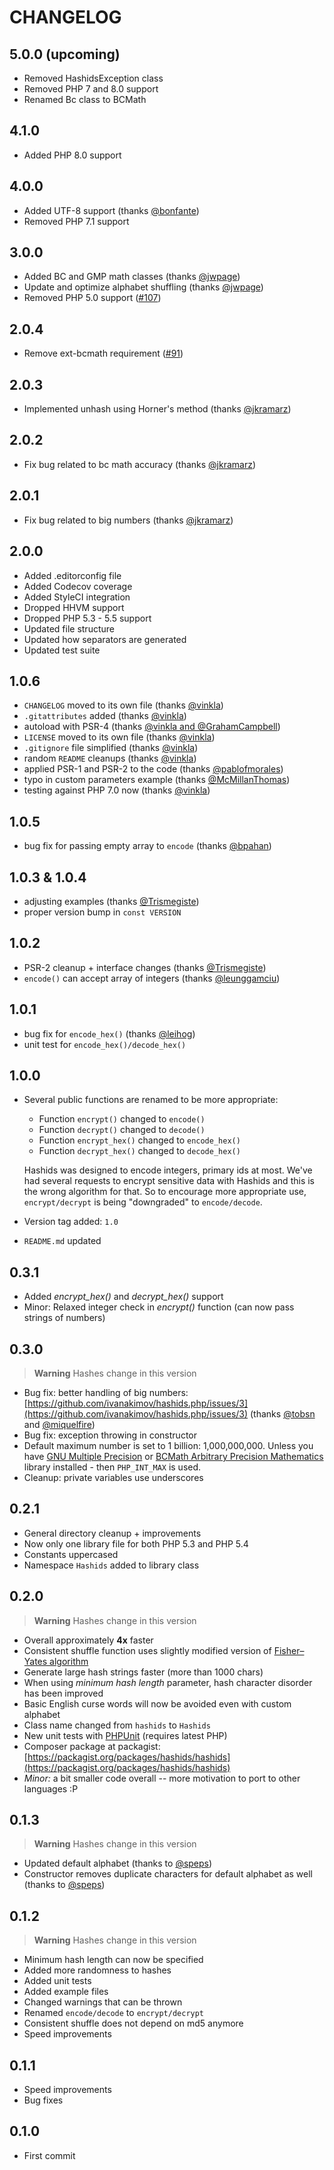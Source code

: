 # CHANGELOG

## 5.0.0 (upcoming)

- Removed HashidsException class
- Removed PHP 7 and 8.0 support
- Renamed Bc class to BCMath

## 4.1.0

- Added PHP 8.0 support

## 4.0.0

- Added UTF-8 support (thanks [@bonfante](https://github.com/ivanakimov/hashids.php/pull/128))
- Removed PHP 7.1 support

## 3.0.0

- Added BC and GMP math classes (thanks [@jwpage](https://github.com/ivanakimov/hashids.php/pull/106))
- Update and optimize alphabet shuffling (thanks [@jwpage](https://github.com/ivanakimov/hashids.php/pull/105))
- Removed PHP 5.0 support ([#107](https://github.com/ivanakimov/hashids.php/pull/107))

## 2.0.4

- Remove ext-bcmath requirement ([#91](https://github.com/ivanakimov/hashids.php/pull/91))

## 2.0.3

- Implemented unhash using Horner's method (thanks [@jkramarz](https://github.com/ivanakimov/hashids.php/pull/80))

## 2.0.2

- Fix bug related to bc math accuracy (thanks [@jkramarz](https://github.com/ivanakimov/hashids.php/pull/79))

## 2.0.1

- Fix bug related to big numbers (thanks [@jkramarz](https://github.com/ivanakimov/hashids.php/pull/75))

## 2.0.0

- Added .editorconfig file
- Added Codecov coverage
- Added StyleCI integration
- Dropped HHVM support
- Dropped PHP 5.3 - 5.5 support
- Updated file structure
- Updated how separators are generated
- Updated test suite

## 1.0.6

- `CHANGELOG` moved to its own file (thanks [@vinkla](https://github.com/ivanakimov/hashids.php/pull/41))
- `.gitattributes` added (thanks [@vinkla](https://github.com/ivanakimov/hashids.php/pull/40))
- autoload with PSR-4 (thanks [@vinkla and @GrahamCampbell](https://github.com/ivanakimov/hashids.php/pull/43))
- `LICENSE` moved to its own file (thanks [@vinkla](https://github.com/ivanakimov/hashids.php/pull/44))
- `.gitignore` file simplified (thanks [@vinkla](https://github.com/ivanakimov/hashids.php/pull/45))
- random `README` cleanups (thanks [@vinkla](https://github.com/ivanakimov/hashids.php/pull/46))
- applied PSR-1 and PSR-2 to the code (thanks [@pablofmorales](https://github.com/ivanakimov/hashids.php/pull/51))
- typo in custom parameters example (thanks [@McMillanThomas](https://github.com/ivanakimov/hashids.php/pull/52))
- testing against PHP 7.0 now (thanks [@vinkla](https://github.com/ivanakimov/hashids.php/pull/54))

## 1.0.5

- bug fix for passing empty array to `encode` (thanks [@bpahan](https://github.com/ivanakimov/hashids.php/issues/32))

## 1.0.3 & 1.0.4

- adjusting examples (thanks [@Trismegiste](https://github.com/ivanakimov/hashids.php/pull/28))
- proper version bump in `const VERSION`

## 1.0.2

- PSR-2 cleanup + interface changes (thanks [@Trismegiste](https://github.com/ivanakimov/hashids.php/pull/23))
- `encode()` can accept array of integers (thanks [@leunggamciu](https://github.com/ivanakimov/hashids.php/pull/24))

## 1.0.1

- bug fix for `encode_hex()` (thanks [@leihog](https://github.com/ivanakimov/hashids.php/pull/20))
- unit test for `encode_hex()/decode_hex()`

## 1.0.0

- Several public functions are renamed to be more appropriate:
    - Function `encrypt()` changed to `encode()`
    - Function `decrypt()` changed to `decode()`
    - Function `encrypt_hex()` changed to `encode_hex()`
    - Function `decrypt_hex()` changed to `decode_hex()`

    Hashids was designed to encode integers, primary ids at most. We've had several requests to encrypt sensitive data with Hashids and this is the wrong algorithm for that. So to encourage more appropriate use, `encrypt/decrypt` is being "downgraded" to `encode/decode`.

- Version tag added: `1.0`
- `README.md` updated

## 0.3.1

- Added *encrypt_hex()* and *decrypt_hex()* support
- Minor: Relaxed integer check in *encrypt()* function (can now pass strings of numbers)

## 0.3.0

> **Warning** Hashes change in this version

- Bug fix: better handling of big numbers: [https://github.com/ivanakimov/hashids.php/issues/3](https://github.com/ivanakimov/hashids.php/issues/3) (thanks [@tobsn](https://github.com/tobsn) and [@miquelfire](https://github.com/miquelfire))
- Bug fix: exception throwing in constructor
- Default maximum number is set to 1 billion: 1,000,000,000. Unless you have [GNU Multiple Precision](https://www.php.net/manual/en/book.gmp.php) or [BCMath Arbitrary Precision Mathematics](https://www.php.net/manual/en/book.bc.php) library installed - then `PHP_INT_MAX` is used.
- Cleanup: private variables use underscores

## 0.2.1

- General directory cleanup + improvements
- Now only one library file for both PHP 5.3 and PHP 5.4
- Constants uppercased
- Namespace `Hashids` added to library class

## 0.2.0

> **Warning** Hashes change in this version

- Overall approximately **4x** faster
- Consistent shuffle function uses slightly modified version of [Fisher–Yates algorithm](https://en.m.wikipedia.org/wiki/Fisher%E2%80%93Yates_shuffle#The_modern_algorithm)
- Generate large hash strings faster (more than 1000 chars)
- When using _minimum hash length_ parameter, hash character disorder has been improved
- Basic English curse words will now be avoided even with custom alphabet
- Class name changed from `hashids` to `Hashids`
- New unit tests with [PHPUnit](https://github.com/sebastianbergmann/phpunit/) (requires latest PHP)
- Composer package at packagist: [https://packagist.org/packages/hashids/hashids](https://packagist.org/packages/hashids/hashids)
- _Minor:_ a bit smaller code overall -- more motivation to port to other languages :P

## 0.1.3

> **Warning** Hashes change in this version

- Updated default alphabet (thanks to [@speps](https://github.com/speps))
- Constructor removes duplicate characters for default alphabet as well (thanks to [@speps](https://github.com/speps))

## 0.1.2

> **Warning** Hashes change in this version

- Minimum hash length can now be specified
- Added more randomness to hashes
- Added unit tests
- Added example files
- Changed warnings that can be thrown
- Renamed `encode/decode` to `encrypt/decrypt`
- Consistent shuffle does not depend on md5 anymore
- Speed improvements

## 0.1.1

- Speed improvements
- Bug fixes

## 0.1.0

- First commit
